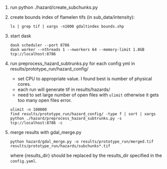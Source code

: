 
1. run python ./hazard/create_subchunks.py

2. create bounds index of flamelen tifs (in sub_data/intensity):
    ```
    ls | grep tif | xargs -n1000 gdaltindex bounds.shp
    ```

3. start dask
    ```
    dask scheduler --port 8786
    dask worker --nthreads 1 --nworkers 64 --memory-limit 1.8GB tcp://localhost:8786
    ```
4. run preprocess_hazard_subtrunks.py for each config yml in results/prototype_run/hazard_config/
    - set CPU to appropriate value. I found best is number of physical cores.
    - each run will generate tif in results/hazards/
    - need to set large number of open files with `ulimit` otherwise it gets too
      many open files error.
    ```
    ulimit -n 100000
    find results/prototype_run/hazard_config/ -type f | sort | xargs python ./hazard/preprocess_hazard_subtrunks.py -s tcp://localhost:8786 -c
    ```

5. merge results with gdal_merge.py
    ```
    python hazard/gdal_merge.py -o results/prototype_run/merged.tif results/prototype_run/hazards/subchunks*.tif
    ```
    where {results_dir} should be replaced by the results_dir specified in the ```config.yaml```.
